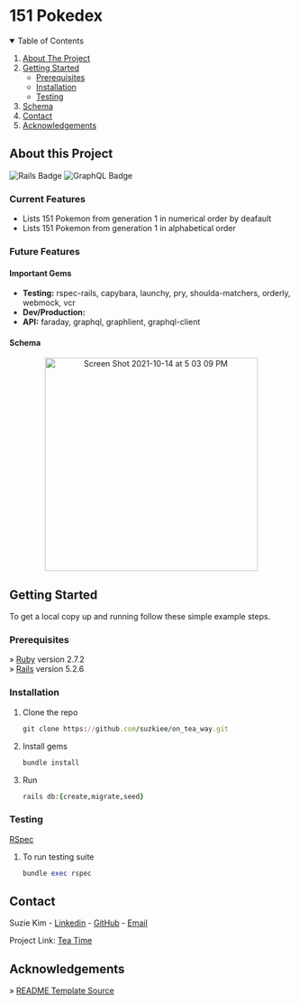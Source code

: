# 151 Pokedex

<!-- TABLE OF CONTENTS -->
<details open="open">
  <summary>Table of Contents</summary>
  <ol>
    <li><a href="#about-the-project">About The Project</a></li>
    <li>
      <a href="#getting-started">Getting Started</a>
      <ul>
        <li><a href="#prerequisites">Prerequisites</a></li>
        <li><a href="#installation">Installation</a></li>
        <li><a href="#testing">Testing</a></li>
      </ul>
    </li>
   <li><a href="#schema">Schema</a></li>
    <li><a href="#contact">Contact</a></li>
    <li><a href="#acknowledgements">Acknowledgements</a></li>
  </ol>
</details>

## About this Project 
<div display="inline-block"> 
 <img src="https://img.shields.io/badge/RAILS-CC0000?logo=rubyonrails&logoColor=fff&style=flat-square" alt="Rails Badge"> 
 <img src="https://img.shields.io/badge/GraphQL-E434AA?logo=graphql&logoColor=fff&style=flat-square" alt="GraphQL Badge"> 


### Current Features 
- Lists 151 Pokemon from generation 1 in numerical order by deafault
- Lists 151 Pokemon from generation 1 in alphabetical order 

### Future Features 

#### Important Gems 
- **Testing:** rspec-rails, capybara, launchy, pry, shoulda-matchers, orderly, webmock, vcr
- **Dev/Production:** 
- **API:** faraday, graphql, graphlient, graphql-client

#### Schema 

<div align="center">
  <img width="378" alt="Screen Shot 2021-10-14 at 5 03 09 PM" src="https://user-images.githubusercontent.com/70981102/137395114-f2526e67-6f49-4e59-8b52-1fe76ff45ac7.png">
</div>

## Getting Started

To get a local copy up and running follow these simple example steps.

### Prerequisites

» [Ruby](https://www.ruby-lang.org/en/) version 2.7.2<br />
» [Rails](https://rubyonrails.org/) version 5.2.6

### Installation

1. Clone the repo
   ```rb
   git clone https://github.com/suzkiee/on_tea_way.git
   ```
2. Install gems
   ```rb
   bundle install
   ```
3. Run
   ```rb
   rails db:{create,migrate,seed}
   ```
   
### Testing
[RSpec](https://rspec.info/)

1. To run testing suite
    ```rb
    bundle exec rspec
    ```

## Contact

Suzie Kim - [Linkedin](https://www.linkedin.com/in/suzanne-kim//) - [GitHub](https://github.com/suzkiee) - [Email](suziekim.dev@gmail.com)

Project Link: [Tea Time](https://github.com/suzkiee/151Pokedex)


## Acknowledgements

» [README Template Source](https://github.com/othneildrew/Best-README-Template)<br />

